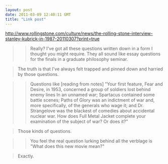 ```yaml
---
layout: post
date: 2011-03-09 12:40:11 GMT
title: "Link post"
---
```

<http://www.rollingstone.com/culture/news/the-rolling-stone-interview-stanley-kubrick-in-1987-20110307?print=true>

> > Really? I've got all these questions written down in a form I thought you might require. They all sound like essay questions for the finals in a graduate philosophy seminar.

> The truth is that I've always felt trapped and pinned down and harried by those questions.

> 

> > Questions like [reading from notes] "Your first feature, Fear and Desire, in 1953, concerned a group of soldiers lost behind enemy lines In an unnamed war; Spartacus contained some battle scenes; Paths of Glory was an indictment of war and, more specifically, of the generals who wage it; and Dr. Strangelove was the blackest of comedies about accidental nuclear war. How does Full Metal Jacket complete your examination of the subject of war? Or does it?"

> Those kinds of questions.

> 

> > You feel the real question lurking behind all the verblage is "What does this new movie mean?"

> Exactly. 
